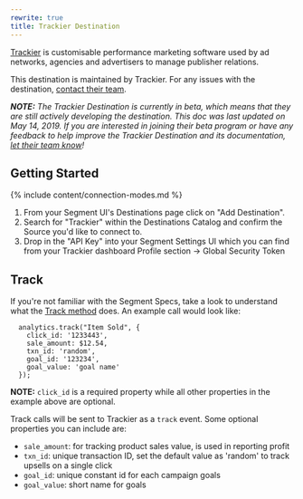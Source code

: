 ```yaml
---
rewrite: true
title: Trackier Destination
---
```

[Trackier](https://trackier.com/?utm_source=segmentio&utm_medium=docs&utm_campaign=partners) is customisable performance marketing software used by ad networks, agencies and advertisers to manage publisher relations.

This destination is maintained by Trackier. For any issues with the destination, [contact their team](mailto:support@trackier.com).

_**NOTE:** The Trackier Destination is currently in beta, which means that they are still actively developing the destination. This doc was last updated on May 14, 2019. If you are interested in joining their beta program or have any feedback to help improve the Trackier Destination and its documentation, [let their team know](mailto:support@trackier.com)!_


## Getting Started

{% include content/connection-modes.md %}

1. From your Segment UI's Destinations page click on "Add Destination".
2. Search for "Trackier" within the Destinations Catalog and confirm the Source you'd like to connect to.
3. Drop in the "API Key" into your Segment Settings UI which you can find from your Trackier dashboard Profile section -> Global Security Token


## Track

If you're not familiar with the Segment Specs, take a look to understand what the [Track method](https://segment.com/docs/connections/spec/track/) does. An example call would look like:

```
  analytics.track("Item Sold", {
    click_id: '1233443',
    sale_amount: $12.54,
    txn_id: 'random',
    goal_id: '123234',
    goal_value: 'goal name'
  });
```

**NOTE:** `click_id` is a required property while all other properties in the example above are optional.

Track calls will be sent to Trackier as a `track` event. Some optional properties you can include are:
* `sale_amount`: for tracking product sales value, is used in reporting profit
* `txn_id`: unique transaction ID, set the default value as 'random' to track upsells on a single click
* `goal_id`: unique constant id for each campaign goals
* `goal_value`: short name for goals
